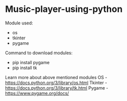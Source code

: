 # Music-player-using-python

Module used:
  - os
  - tkinter
  - pygame

Command to download modules:
  - pip install pygame
  - pip install tk

Learn more about above mentioned modules
OS - https://docs.python.org/3/library/os.html
Tkinter - https://docs.python.org/3/library/tk.html
Pygame - https://www.pygame.org/docs/
